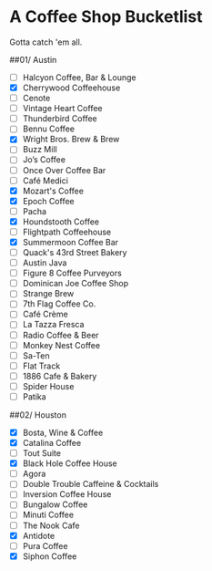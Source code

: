 # A Coffee Shop Bucketlist 

Gotta catch 'em all.

##01/  Austin

- [ ] Halcyon Coffee, Bar & Lounge
- [x] Cherrywood Coffeehouse
- [ ] Cenote
- [ ] Vintage Heart Coffee
- [ ] Thunderbird Coffee
- [ ] Bennu Coffee
- [x] Wright Bros. Brew & Brew
- [ ] Buzz Mill
- [ ] Jo’s Coffee
- [ ] Once Over Coffee Bar
- [ ] Café Medici
- [x] Mozart's Coffee
- [x] Epoch Coffee
- [ ] Pacha
- [x] Houndstooth Coffee
- [ ] Flightpath Coffeehouse
- [x] Summermoon Coffee Bar
- [ ] Quack's 43rd Street Bakery
- [ ] Austin Java
- [ ] Figure 8 Coffee Purveyors
- [ ] Dominican Joe Coffee Shop
- [ ] Strange Brew
- [ ] 7th Flag Coffee Co.
- [ ] Café Crème
- [ ] La Tazza Fresca
- [ ] Radio Coffee & Beer
- [ ] Monkey Nest Coffee
- [ ] Sa-Ten
- [ ] Flat Track
- [ ] 1886 Cafe & Bakery
- [ ] Spider House
- [ ] Patika

##02/  Houston

- [x] Bosta, Wine & Coffee
- [x] Catalina Coffee
- [ ] Tout Suite
- [x] Black Hole Coffee House
- [ ] Agora
- [ ] Double Trouble Caffeine & Cocktails
- [ ] Inversion Coffee House
- [ ] Bungalow Coffee
- [ ] Minuti Coffee
- [ ] The Nook Cafe
- [x] Antidote
- [ ] Pura Coffee
- [x] Siphon Coffee
